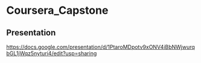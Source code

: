# Coursera_Capstone

## Presentation
https://docs.google.com/presentation/d/1PtaroMDpotv9xONV4iBbNWjwurqbGL1jWqz5nyturi4/edit?usp=sharing
